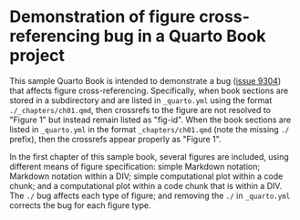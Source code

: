 # Demonstration of figure cross-referencing bug in a Quarto Book project

This sample Quarto Book is intended to demonstrate a bug ([issue 9304](https://github.com/quarto-dev/quarto-cli/issues/9304)) that affects figure cross-referencing. Specifically, when book sections are stored in a subdirectory and are listed in `_quarto.yml` using the format `./_chapters/ch01.qmd`, then crossrefs to the figure are not resolved to "Figure 1" but instead remain listed as "fig-id". When the book sections are listed in `_quarto.yml` in the format `_chapters/ch01.qmd`  (note the missing `./` prefix), then the crossrefs appear properly as "Figure 1".

In the first chapter of this sample book, several figures are included, using different means of figure specification: simple Markdown notation; Markdown notation within a DIV; simple computational plot within a code chunk; and a computational plot within a code chunk that is within a DIV. The `./` bug affects each type of figure; and removing the `./` in `_quarto.yml` corrects the bug for each figure type.
